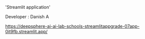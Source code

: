 'Streamlit application'

Developer : Danish A


https://deepsphere-ai-ai-lab-schools-streamlitappgrade-07app-0it9fb.streamlit.app/
